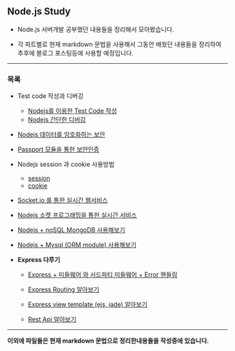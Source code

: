## Node.js Study

- Node.js 서버개발 공부했던 내용들을 정리해서 모아봤습니다.


- 각 파트별로 현재 markdown 문법을 사용해서 그동안 배웠던 내용들을 정리하여 추후에 블로그 포스팅등에 사용할 예정입니다.


---


### 목록


- Test code 작성과 디버깅

  - [Nodejs를 이용한 Test Code 작성]( https://github.com/tawon2137/NodejsStudy/blob/master/19%20%EB%94%94%EB%B2%84%EA%B9%85%20%EB%B0%8F%20%ED%94%84%EB%A1%9C%EC%84%B8%EC%8A%A4%20%EA%B4%80%EB%A6%AC%EC%99%80%20TDD/TDD.md)
  - [Nodejs 간단한 디버깅](https://github.com/tawon2137/NodejsStudy/blob/master/19%20%EB%94%94%EB%B2%84%EA%B9%85%20%EB%B0%8F%20%ED%94%84%EB%A1%9C%EC%84%B8%EC%8A%A4%20%EA%B4%80%EB%A6%AC%EC%99%80%20TDD/debug.md)


- [Nodejs 데이터를 암호화하는 보안](https://github.com/tawon2137/NodejsStudy/blob/master/18%20%EB%B3%B4%EC%95%88%20%ED%95%B4%EC%8B%9C%EB%A5%BC%20%ED%86%B5%ED%95%9C%20%EC%82%AC%EC%9A%A9%EC%9E%90%20%EC%A0%95%EB%B3%B4%20%EC%95%94%ED%98%B8%ED%99%94%EC%99%80%20%EC%95%94%ED%98%B8%ED%99%94%20%EB%B3%B4%EC%95%88%EC%84%9C%EB%B2%84/security.md)


- [Passport 모듈을 통한 보안인증](https://github.com/tawon2137/NodejsStudy/blob/master/17%20passport%EB%A5%BC%20%ED%86%B5%ED%95%9C%20%EB%B3%B4%EC%95%88%EC%9D%B8%EC%A6%9D/passport.md)


- Nodejs session 과 cookie 사용방법
  - [session](https://github.com/tawon2137/NodejsStudy/blob/master/16%20%EC%9D%B8%EC%A6%9D%20(Session%20or%20Cookie%20)%20%EC%95%8C%EC%95%84%EB%B3%B4%EA%B8%B0/session.md)
  - [cookie](https://github.com/tawon2137/NodejsStudy/blob/master/16%20%EC%9D%B8%EC%A6%9D%20(Session%20or%20Cookie%20)%20%EC%95%8C%EC%95%84%EB%B3%B4%EA%B8%B0/cookie.md)


- [Socket.io 를 통한 실시간 웹서비스](https://github.com/tawon2137/NodejsStudy/blob/master/15%20socket%20io%20%EB%A5%BC%20%ED%86%B5%ED%95%9C%20%EC%8B%A4%EC%8B%9C%EA%B0%84%20%EC%9B%B9%20%EC%84%9C%EB%B9%84%EC%8A%A4%20%EC%95%8C%EC%95%84%EB%B3%B4%EA%B8%B0/socketio.md)

- [Nodejs 소켓 프로그래밍을 통한 실시간 서비스](https://github.com/tawon2137/NodejsStudy/blob/master/14%20socket%EC%9D%84%20%EC%9D%B4%EC%9A%A9%ED%95%9C%20%EC%8B%A4%EC%8B%9C%EA%B0%84%20%EC%84%9C%EB%B9%84%EC%8A%A4%20%EC%95%8C%EC%95%84%EB%B3%B4%EA%B8%B0/socket.md)


- [Nodejs + noSQL MongoDB 사용해보기](https://github.com/tawon2137/NodejsStudy/tree/master/13%20NoSQL%20MongoDB%20%2B%20Nodejs%20%EC%97%B0%EB%8F%99%ED%95%B4%EB%B3%B4%EA%B8%B0/MongoDB.md)


- [Nodejs + Mysql (ORM module) 사용해보기](https://github.com/tawon2137/NodejsStudy/tree/master/12%20RDBMS%20Mysql%20%2B%20Nodejs%20%EC%97%B0%EB%8F%99%ED%95%B4%EB%B3%B4%EA%B8%B0/mysql.md)


- __Express 다루기__
  - [Express + 미들웨어 와 서드파티 미들웨어 + Error 핸들링](https://github.com/tawon2137/NodejsStudy/tree/master/11%20Express%20%EB%8B%A4%EB%A3%A8%EA%B8%B0/Express.md)
  - [Express Routing 알아보기](https://github.com/tawon2137/NodejsStudy/tree/master/11%20Express%20%EB%8B%A4%EB%A3%A8%EA%B8%B0/Route.md)
  - [Express view template (ejs, jade) 알아보기](https://github.com/tawon2137/NodejsStudy/tree/master/11%20Express%20%EB%8B%A4%EB%A3%A8%EA%B8%B0/template.md)



  - [Rest Api 알아보기](https://github.com/tawon2137/NodejsStudy/tree/master/9%20REST%20API%20%EC%95%8C%EC%95%84%EB%B3%B4%EA%B8%B0/Restapi.md)

---
 __이외에 파일들은 현재 markdown 문법으로 정리한내용들을 작성중에 있습니다.__
